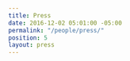 ```yaml
---
title: Press
date: 2016-12-02 05:01:00 -05:00
permalink: "/people/press/"
position: 5
layout: press
---
```


